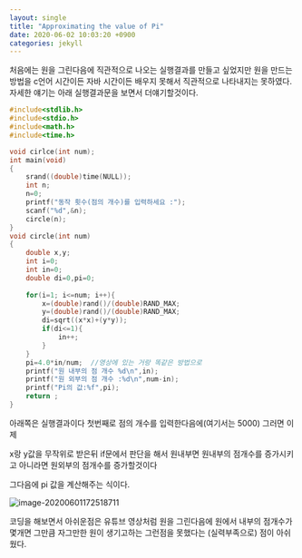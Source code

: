 ```yaml
---
layout: single
title: "Approximating the value of Pi"
date: 2020-06-02 10:03:20 +0900
categories: jekyll
---
```


처음에는 원을 그린다음에 직관적으로 나오는 실행결과를 만들고 싶었지만 원을 만드는 방법을 c언어 시간이든 자바 시간이든 배우지 못해서 직관적으로 나타내지는 못하였다. 자세한 얘기는 아래 실행결과문을 보면서 더얘기할것이다.

```c
#include<stdlib.h>
#include<stdio.h>
#include<math.h>
#include<time.h>

void cirlce(int num);
int main(void)
{
    srand((double)time(NULL));
    int n;
    n=0;
    printf("동작 횟수(점의 개수)를 입력하세요 :");
    scanf("%d",&n);
    circle(n);
}
void circle(int num)
{
    double x,y;
    int i=0;
    int in=0;
    double di=0,pi=0;
    
    for(i=1; i<=num; i++){
        x=(double)rand()/(double)RAND_MAX;
        y=(double)rand()/(double)RAND_MAX;
        di=sqrt((x*x)+(y*y));
        if(di<=1){
            in++;
        }
    }
    pi=4.0*in/num;  //영상에 있는 거랑 똑같은 방법으로
    printf("원 내부의 점 개수 %d\n",in);
    printf("원 외부의 점 개수 :%d\n",num-in);
    printf("Pi의 값:%f",pi);
    return ;
}
```

아래쪽은 실행결과이다 첫번째로 점의 개수를 입력한다음에(여기서는 5000) 그러면 이제 

x랑 y값을 무작위로 받은뒤 if문에서 판단을 해서 원내부면 원내부의 점개수를 증가시키고 아니라면 원외부의 점개수를 증가할것이다 

그다음에 pi 값을 계산해주는 식이다. 

![image-20200601172518711](C:\Users\장석빈\AppData\Roaming\Typora\typora-user-images\image-20200601172518711.png)



코딩을 해보면서 아쉬운점은 유튜브 영상처럼 원을 그린다음에 원에서 내부의 점개수가 몇개면 그만큼 자그만한 원이 생기고하는 그런점을 못했다는 (실력부족으로)  점이 아쉬웠다.